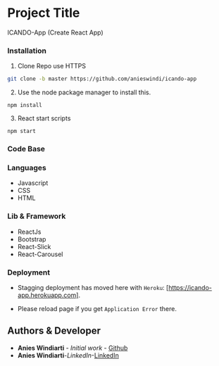 # Project Title

ICANDO-App (Create React App)

### Installation

1. Clone Repo use HTTPS

```bash
git clone -b master https://github.com/anieswindi/icando-app
```

2. Use the node package manager to install this.

```
npm install
```

3. React start scripts

```
npm start
```

### Code Base

### Languages

-   Javascript
-   CSS
-   HTML

### Lib & Framework

-   ReactJs
-   Bootstrap
-   React-Slick
-   React-Carousel

### Deployment

-   Stagging deployment has moved here with `Heroku`: [https://icando-app.herokuapp.com].

-   Please reload page if you get `Application Error` there.

## Authors & Developer

-   **Anies Windiarti** - _Initial work_ - [Github](https://github.com/anieswindi)
-   **Anies Windiarti**-_LinkedIn_-[LinkedIn](https://www.linkedin.com/in/anies-windiarti/)

